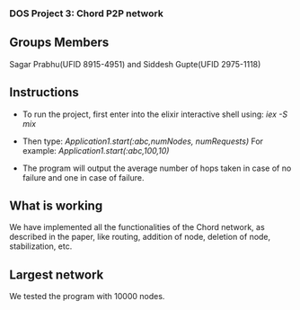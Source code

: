 ### DOS Project 3: Chord P2P network

## Groups Members
Sagar Prabhu(UFID 8915-4951) and Siddesh Gupte(UFID 2975-1118)

## Instructions
* To run the project, first enter into the elixir interactive shell using: *iex -S mix*

* Then type: *Application1.start(:abc,numNodes, numRequests)*
  For example: *Application1.start(:abc,100,10)*

* The program will output the average number of hops taken in case of no failure and one in case of failure.

## What is working
We have implemented all the functionalities of the Chord network, as described in the paper, like routing, addition of node, deletion of node, stabilization, etc.   

## Largest network
We tested the program with 10000 nodes.

